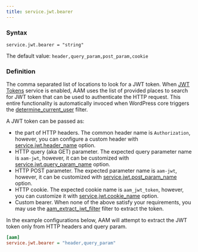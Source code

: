 ```yaml
---
title: service.jwt.bearer
---
```


### Syntax

`service.jwt.bearer = "string"`

The default value: `header,query_param,post_param,cookie`

### Definition

The comma separated list of locations to look for a JWT token. When [JWT Tokens](/plugin/advanced-access-manager/service/jwt) service is enabled, AAM uses the list of provided places to search for JWT token that can be used to authenticate the HTTP request. This entire functionality is automatically invoced when WordPress core triggers the [determine_current_user](https://developer.wordpress.org/reference/hooks/determine_current_user/) filter.

A JWT token can be passed as:
- the part of HTTP headers. The common header name is `Authorization`, however, you can configure a custom header with [service.jwt.header_name](/plugin/advanced-access-manager/configpress/service-jwt-header-name) option.
- HTTP query (aka GET) parameter. The expected query parameter name is `aam-jwt`, however, it can be customized with [service.jwt.query_param_name](/plugin/advanced-access-manager/configpress/service-jwt-query-param-name) option.
- HTTP POST parameter. The expected parameter name is `aam-jwt`, however, it can be customized with [service.jwt.post_param_name](/plugin/advanced-access-manager/configpress/service-jwt-post-param-name) option.
- HTTP cookie. The expected cookie name is `aam_jwt_token`, however, you can customize it with [service.jwt.cookie_name](/plugin/advanced-access-manager/configpress/service-jwt-cookie-name) option.
- Custom bearer. When none of the above satisfy your requirements, you may use the [aam_extract_jwt_filter](/advanced/hooks/aam_extract_jwt_filter) filter to extract the token.

In the example configurations below, AAM will attempt to extract the JWT token only from HTTP headers and query param.

```ini
[aam]
service.jwt.bearer = "header,query_param"
```